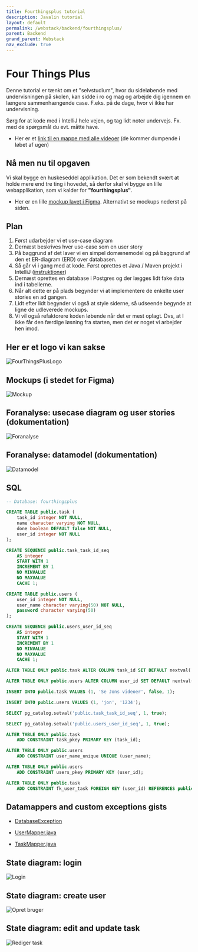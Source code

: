 ```yaml
---
title: Fourthingsplus tutorial
description: Javalin tutorial
layout: default
permalink: /webstack/backend/fourthingsplus/
parent: Backend
grand_parent: Webstack
nav_exclude: true
---
```


# Four Things Plus

Denne tutorial er tænkt om et "selvstudium", hvor du sideløbende med undervisningen på skolen, kan sidde i ro og mag og arbejde dig igennem en længere sammenhængende case. F.eks. på de dage, hvor vi ikke har undervisning.

Sørg for at kode med i IntelliJ hele vejen, og tag lidt noter undervejs.
Fx. med de spørgsmål du evt. måtte have.

- Her er et [link til en mappe med alle videoer](https://cphbusiness.cloud.panopto.eu/Panopto/Pages/Sessions/List.aspx?folderID=ad84da6d-abc5-4098-8cde-b12d01493556) (de kommer dumpende i løbet af ugen)

## Nå men nu til opgaven

Vi skal bygge en huskeseddel applikation. Det er som bekendt svært at holde mere end tre ting i hovedet, så derfor skal vi bygge en lille webapplikation, som  vi kalder for **"fourthingsplus"**.

- Her er en lille [mockup lavet i Figma](https://www.figma.com/proto/EAJhgUIiODZop8WOQHplUl/Todoist?page-id=0%3A1&node-id=1%3A3&viewport=593%2C479%2C1.26&scaling=scale-down&starting-point-node-id=1%3A3). Alternativt se mockups nederst på siden.

## Plan

1. Først udarbejder vi et use-case diagram
2. Dernæst beskrives hver use-case som en user story
3. På baggrund af det laver vi en simpel domænemodel og på baggrund af den et ER-diagram (ERD) over databasen.
4. Så går vi i gang med at kode. Først oprettes et Java / Maven projekt i IntelliJ ([instruktioner](./javalin/setup.md))
5. Dernæst oprettes en database i Postgres og der lægges lidt fake data ind i tabellerne.
6. Når alt dette er på plads begynder vi at implementere de enkelte user stories en ad gangen.
7. Lidt efter lidt begynder vi også at style siderne, så udseende begynde at ligne de udleverede mockups.
8. Vi vil også refaktorere koden løbende når det er mest oplagt. Dvs, at I ikke får den færdige løsning fra starten, men det er noget vi arbejder hen imod.

## Her er et logo vi kan sakse

![FourThingsPlusLogo](./images/fourthingsplus.png)

## Mockups (i stedet for Figma)

![Mockup](./images/fourthingsplus_mockup.png)

## Foranalyse: usecase diagram og user stories (dokumentation)

![Foranalyse](./images/fourthingsplus_analysis.jpg)

## Foranalyse: datamodel (dokumentation)

![Datamodel](./images/fourthingsplus_datamodel.jpg)

## SQL

```sql
-- Database: fourthingsplus

CREATE TABLE public.task (
    task_id integer NOT NULL,
    name character varying NOT NULL,
    done boolean DEFAULT false NOT NULL,
    user_id integer NOT NULL
);

CREATE SEQUENCE public.task_task_id_seq
    AS integer
    START WITH 1
    INCREMENT BY 1
    NO MINVALUE
    NO MAXVALUE
    CACHE 1;

CREATE TABLE public.users (
    user_id integer NOT NULL,
    user_name character varying(50) NOT NULL,
    password character varying(50)
);

CREATE SEQUENCE public.users_user_id_seq
    AS integer
    START WITH 1
    INCREMENT BY 1
    NO MINVALUE
    NO MAXVALUE
    CACHE 1;

ALTER TABLE ONLY public.task ALTER COLUMN task_id SET DEFAULT nextval('public.task_task_id_seq'::regclass);

ALTER TABLE ONLY public.users ALTER COLUMN user_id SET DEFAULT nextval('public.users_user_id_seq'::regclass);

INSERT INTO public.task VALUES (1, 'Se Jons videoer', false, 1);

INSERT INTO public.users VALUES (1, 'jon', '1234');

SELECT pg_catalog.setval('public.task_task_id_seq', 1, true);

SELECT pg_catalog.setval('public.users_user_id_seq', 1, true);

ALTER TABLE ONLY public.task
    ADD CONSTRAINT task_pkey PRIMARY KEY (task_id);

ALTER TABLE ONLY public.users
    ADD CONSTRAINT user_name_unique UNIQUE (user_name);

ALTER TABLE ONLY public.users
    ADD CONSTRAINT users_pkey PRIMARY KEY (user_id);

ALTER TABLE ONLY public.task
    ADD CONSTRAINT fk_user_task FOREIGN KEY (user_id) REFERENCES public.users(user_id) NOT VALID;
```

## Datamappers and custom exceptions gists

- [DatabaseException](https://gist.github.com/jonbertelsen/ee38f3acf9263724c59d9a832629ad0c)

- [UserMapper.java](https://gist.github.com/jonbertelsen/8914972cdf5677039152be26b5676125)

- [TaskMapper.java](https://gist.github.com/jonbertelsen/30736832172437ea12bfc7715cf1f462)

## State diagram: login

![Login](./images/fourthingsplus_statediagram_login.jpg)

## State diagram: create user

![Opret bruger](./images/fourthingsplus_statediagram_createuser.jpg)

## State diagram: edit and update task

![Rediger task](./images/fourthingsplus_statediagram_edit_task.jpg)
